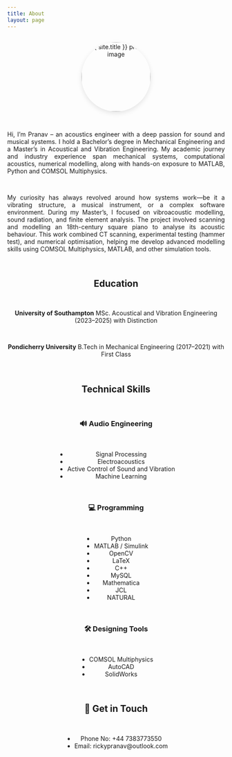 ```yaml
---
title: About
layout: page
---
```


<div class="about-wrapper" style="display: flex; flex-direction: column; align-items: center; gap: 1rem; text-align: center; max-width: 800px; margin: 0 auto;">

  <img 
    class="profile-about" 
    src="{% if site.external-image %}{{ site.picture }}{% else %}{{ site.url }}/{{ site.picture }}{% endif %}" 
    alt="{{ site.title }} profile image"
    style="width: 160px; height: 160px; object-fit: cover; border-radius: 50%; box-shadow: 0 4px 12px rgba(0,0,0,0.1);" 
    loading="lazy"
  />
  
<p style="text-align: justify;">	Hi, I’m Pranav – an acoustics engineer with a deep passion for sound and musical systems. I hold a Bachelor’s degree in Mechanical Engineering and a Master’s in Acoustical and Vibration Engineering. My academic journey and industry experience span mechanical systems, computational acoustics, numerical modelling, along with hands-on exposure to MATLAB, Python and COMSOL Multiphysics.</p>

<p style="text-align: justify;">My curiosity has always revolved around how systems work—be it a vibrating structure, a musical instrument, or a complex software environment. During my Master’s, I focused on vibroacoustic modelling, sound radiation, and finite element analysis. The project involved scanning and modelling an 18th-century square piano to analyse its acoustic behaviour. This work combined CT scanning, experimental testing (hammer test), and numerical optimisation, helping me develop advanced modelling skills using COMSOL Multiphysics, MATLAB, and other simulation tools.</p>

## Education

<strong>University of Southampton</strong>
MSc. Acoustical and Vibration Engineering (2023–2025) with Distinction

<strong>Pondicherry University</strong>
B.Tech in Mechanical Engineering (2017–2021) with First Class

## Technical Skills

### 🔊 Audio Engineering
- Signal Processing
- Electroacoustics
- Active Control of Sound and Vibration
- Machine Learning

### 💻 Programming
- Python 
- MATLAB / Simulink
- OpenCV
- LaTeX
- C++
- MySQL
- Mathematica
- JCL
- NATURAL

### 🛠️ Designing Tools
- COMSOL Multiphysics
- AutoCAD
- SolidWorks

## 💬 Get in Touch

<ul>
	<li>Phone No: +44 7383773550</li>
	<li>Email: rickypranav@outlook.com</li>
</ul>
